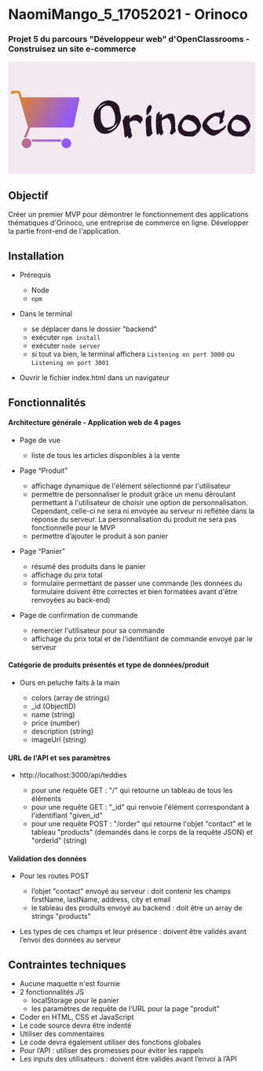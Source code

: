 # NaomiMango_5_17052021 - Orinoco

### Projet 5 du parcours "Développeur web" d'OpenClassrooms - Construisez un site e-commerce

![Logo](https://raw.githubusercontent.com/NaoDevWeb31/NaomiMango_5_17052021/main/frontend/img/logo.png)

## Objectif

Créer un premier MVP pour démontrer le fonctionnement des applications thématiques d'Orinoco, une entreprise de commerce en ligne. Développer la partie front-end de l'application.

## Installation

- Prérequis

  - Node
  - `npm`

- Dans le terminal

  - se déplacer dans le dossier "backend"
  - exécuter `npm install`
  - exécuter `node server`
  - si tout va bien, le terminal affichera `Listening on port 3000` ou `Listening on port 3001`

- Ouvrir le fichier index.html dans un navigateur

## Fonctionnalités

#### Architecture générale - Application web de 4 pages

- Page de vue

  - liste de tous les articles disponibles à la vente

- Page “Produit”

  - affichage dynamique de l'élément sélectionné par l'utilisateur
  - permettre de personnaliser le produit grâce un menu déroulant permettant à l'utilisateur de choisir une option de personnalisation. Cependant, celle-ci ne sera ni envoyée au serveur ni reflétée dans la réponse du serveur. La personnalisation du produit ne sera pas fonctionnelle pour le MVP
  - permettre d’ajouter le produit à son panier

- Page “Panier”

  - résumé des produits dans le panier
  - affichage du prix total
  - formulaire permettant de passer une commande (les données du formulaire doivent être correctes et bien formatées avant d'être renvoyées au back-end)

- Page de confirmation de commande

  - remercier l'utilisateur pour sa commande
  - affichage du prix total et de l'identifiant de commande envoyé par le serveur

#### Catégorie de produits présentés et type de données/produit

- Ours en peluche faits à la main

  - colors (array de strings)
  - \_id (ObjectID)
  - name (string)
  - price (number)
  - description (string)
  - imageUrl (string)

#### URL de l'API et ses paramètres

- http://localhost:3000/api/teddies

  - pour une requête GET : "/" qui retourne un tableau de tous les éléments
  - pour une requête GET : "\_id" qui renvoie l'élément correspondant à l'identifiant "given_id"
  - pour une requête POST : "/order" qui retourne l'objet "contact" et le tableau "products" (demandés dans le corps de la requête JSON) et "orderId" (string)

#### Validation des données

- Pour les routes POST

  - l’objet "contact" envoyé au serveur : doit contenir les champs firstName, lastName, address, city et email
  - le tableau des produits envoyé au backend : doit être un array de strings "products"

- Les types de ces champs et leur présence : doivent être validés avant l’envoi des données au serveur

## Contraintes techniques

- Aucune maquette n'est fournie
- 2 fonctionnalités JS
  - localStorage pour le panier
  - les paramètres de requête de l’URL pour la page "produit"
- Coder en HTML, CSS et JavaScript
- Le code source devra être indenté
- Utiliser des commentaires
- Le code devra également utiliser des fonctions globales
- Pour l’API : utiliser des promesses pour éviter les rappels
- Les inputs des utilisateurs : doivent être validés avant l’envoi à l’API
